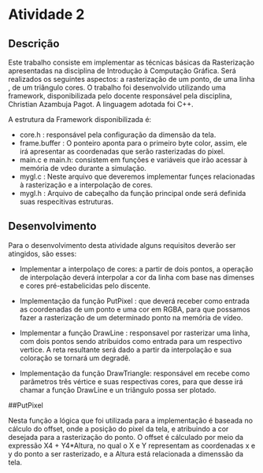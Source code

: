 
# Atividade 2 
## Descrição 

Este trabalho consiste em implementar as técnicas básicas da Rasterização apresentadas na disciplina de Introdução à Computação Gráfica. Será realizados os seguintes aspectos: a rasterização de um ponto, de uma linha , de um triângulo cores. O trabalho foi desenvolvido utilizando uma framework, disponibilizada pelo
docente responsável pela disciplina, Christian Azambuja Pagot. A linguagem adotada foi C++.

A estrutura da Framework disponibilizada é: 

- core.h : responsável pela configuração da dimensão da tela.
- frame.buffer : O ponteiro aponta para o primeiro byte color, assim, ele irá apresentar as coordenadas que serão rasterizadas do pixel.
- main.c e main.h:  consistem em funções e variáveis que irão acessar à memória de vdeo durante a simulação.
- mygl.c : Neste arquivo que deveremos implementar funçes relacionadas à rasterização e a interpolação de cores.
- mygl.h : Arquivo de cabeçalho da função principal onde será definida suas respecitivas estruturas.

## Desenvolvimento 

Para o desenvolvimento desta atividade alguns requisitos deverão ser atingidos, são esses:

- Implementar a interpolaço de cores: a partir de dois pontos, a operação de interpolação deverá interpolar a cor da linha com base nas dimenses e cores pré-estabelicidas pelo discente.

- Implementação da função PutPixel : que deverá receber como entrada as coordenadas de um ponto e uma cor em RGBA, para que possamos fazer a rasterização de um determinado ponto na memória de vídeo. 

- Implementar a função DrawLine :  responsavel por rasterizar uma linha, com dois pontos sendo atribuidos como entrada para um respectivo vertice.  A reta resultante será dado a partir da interpolação e sua coloração se tornará um degradê.

- Implementação da função DrawTriangle:  responsável em recebe como parâmetros três vértice e suas respectivas cores, para que desse irá chamar a função DrawLine e un triângulo possa ser plotado.

##PutPixel 

Nesta função a lógica que foi utilizada para a implementação é baseada no cálculo do offset, onde a posição do pixel da tela, e atribuindo a cor desejada para a rasterização do ponto. O offset é cálculado por meio da expressão X4 + Y4*Altura, no qual o X e Y representam as coordenadas x e y do ponto a ser rasterizado, e a Altura está relacionada a dimenssão da tela.

